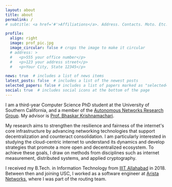 ```yaml
---
layout: about
title: about
permalink: /
# subtitle: <a href='#'>Affiliations</a>. Address. Contacts. Moto. Etc.

profile:
  align: right
  image: prof_pic.jpg
  image_circular: false # crops the image to make it circular
  # address: >
  #   <p>555 your office number</p>
  #   <p>123 your address street</p>
  #   <p>Your City, State 12345</p>

news: true  # includes a list of news items
latest_posts: false  # includes a list of the newest posts
selected_papers: false # includes a list of papers marked as "selected={true}"
social: true  # includes social icons at the bottom of the page
---
```


I am a third-year Computer Science PhD student at the University of Southern California, and a member of the [Autonomous Networks Research Group](https://anrg.usc.edu/www/).
My advisor is [Prof. Bhaskar Krishnamachari](https://ceng.usc.edu/~bkrishna/).

My research aims to strengthen the resilience and fairness of the internet's core infrastructure by advancing networking technologies that support decentralization and counteract consolidation.
I am particularly interested in studying the cloud-centric internet to understand its dynamics and develop strategies that promote a more open and decentralized ecosystem.
To achieve these goals, I draw on methods from disciplines such as internet measurement, distributed systems, and applied cryptography.

I received my B.Tech. in Information Technology from [IIIT Allahabad](https://iiita.ac.in/) in 2018.
Between then and joining USC, I worked as a software engineer at [Arista Networks](https://www.arista.com/), where I was part of the routing team.

<!--
Many eons ago, I used to write, mainly in my mother tongue [Malayalam](https://en.wikipedia.org/wiki/Malayalam).
Most of my works can be found at [my personal blog](https://sulyab.wordpress.com/).
-->